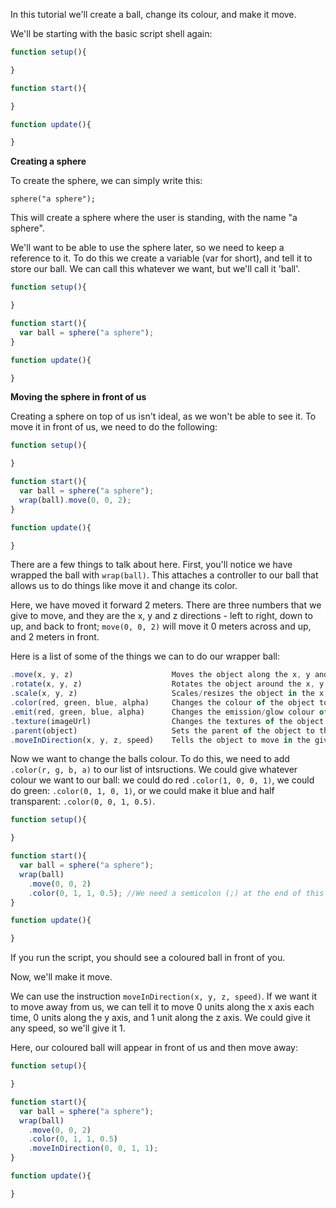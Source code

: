 In this tutorial we'll create a ball, change its colour, and make it move.

We'll be starting with the basic script shell again:

```javascript
function setup(){

}

function start(){

}

function update(){

}
```

**Creating a sphere**

To create the sphere, we can simply write this:

```sphere("a sphere");```

This will create a sphere where the user is standing, with the name "a sphere".

We'll want to be able to use the sphere later, so we need to keep a reference to it.  To do this we create a variable (var for short), and
tell it to store our ball.  We can call this whatever we want, but we'll call it 'ball'.

```javascript
function setup(){

}

function start(){
  var ball = sphere("a sphere");
}

function update(){

}
```

**Moving the sphere in front of us**

Creating a sphere on top of us isn't ideal, as we won't be able to see it.  To move it in front of us, we need to do the following:

```javascript
function setup(){

}

function start(){
  var ball = sphere("a sphere");
  wrap(ball).move(0, 0, 2);
}

function update(){

}
```

There are a few things to talk about here.  First, you'll notice we have wrapped the ball with ```wrap(ball)```.  This attaches a controller
to our ball that allows us to do things like move it and change its color.  

Here, we have moved it forward 2 meters.  There are three numbers that we give to move, and they are the x, y and z directions - left to right, 
down to up, and back to front; ```move(0, 0, 2)``` will move it 0 meters across and up, and 2 meters in front.

Here is a list of some of the things we can to do our wrapper ball:
```javascript
.move(x, y, z)                      Moves the object along the x, y and z axes
.rotate(x, y, z)                    Rotates the object around the x, y and z axes
.scale(x, y, z)                     Scales/resizes the object in the x, y and z directions
.color(red, green, blue, alpha)     Changes the colour of the object to the specified red, green, blue and alpha values - values are from 0 to 1 
.emit(red, green, blue, alpha)      Changes the emission/glow colour of the object to the specified red, green, blue and alpha values - values are from 0 to 1
.texture(imageUrl)                  Changes the textures of the object to the image from the URL
.parent(object)                     Sets the parent of the object to the given object.  This means that if the parent moves, rotates or scales the child wil also move, rotate or scale.
.moveInDirection(x, y, z, speed)    Tells the object to move in the given direction at the given speed.
```

Now we want to change the balls colour.  To do this, we need to add ```.color(r, g, b, a)``` to our list of intsructions.  We could give whatever colour we want to our ball: we could do red ```.color(1, 0, 0, 1)```, we could do green: ```.color(0, 1, 0, 1)```, or we could make it blue and half transparent: ```.color(0, 0, 1, 0.5)```.  

```javascript
function setup(){

}

function start(){
  var ball = sphere("a sphere");
  wrap(ball)
    .move(0, 0, 2)
    .color(0, 1, 1, 0.5); //We need a semicolon (;) at the end of this line, to tell the application that there are no more instructions.
}

function update(){

}
```

If you run the script, you should see a coloured ball in front of you.

Now, we'll make it move.

We can use the instruction ```moveInDirection(x, y, z, speed)```.  If we want it to move away from us, we can tell it to move 0 
units along the x axis each time, 0 units along the y axis, and 1 unit along the z axis.  We could give it any speed, so we'll give it 1.

Here, our coloured ball will appear in front of us and then move away:

```javascript
function setup(){

}

function start(){
  var ball = sphere("a sphere");
  wrap(ball)
    .move(0, 0, 2)
    .color(0, 1, 1, 0.5)
    .moveInDirection(0, 0, 1, 1);
}

function update(){

}
```
